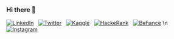 ### Hi there 👋

<!--
**mandypriscilla/mandypriscilla** is a ✨ _special_ ✨ repository because its `README.md` (this file) appears on your GitHub profile.

Here are some ideas to get you started:

- 🔭 I’m currently working on ...
- 🌱 I’m currently learning ...
- 👯 I’m looking to collaborate on ...
- 🤔 I’m looking for help with ...
- 💬 Ask me about ...
- 📫 How to reach me: ...
- 😄 Pronouns: ...
- ⚡ Fun fact: ...
-->

[![LinkedIn](https://img.shields.io/badge/LinkedIn-0077B5?style=for-the-badge&logo=linkedin&logoColor=white)](https://www.linkedin.com/in/mandypriscilla/)
&nbsp; 
[![Twitter](https://img.shields.io/badge/Twitter-1DA1F2?style=for-the-badge&logo=twitter&logoColor=white)](https://twitter.com/mandypriscillaa)
&nbsp;
[![Kaggle](https://img.shields.io/badge/Kaggle-20BEFF?style=for-the-badge&logo=Kaggle&logoColor=white)](https://www.kaggle.com/mandypriscilla)
&nbsp;
[![HackeRank](https://img.shields.io/badge/-Hackerrank-2EC866?style=for-the-badge&logo=HackerRank&logoColor=white)](https://www.hackerrank.com/mandypriscilla)
&nbsp;
[![Behance](https://img.shields.io/badge/Behance-0054F7?style=for-the-badge&logo=behance&logoColor=white)](https://www.behance.net/mandypriscilla)
\n
[![Instagram](https://img.shields.io/badge/Instagram-E4405F?style=for-the-badge&logo=instagram&logoColor=white)](https://instagram.com/mandypriscillaa)
